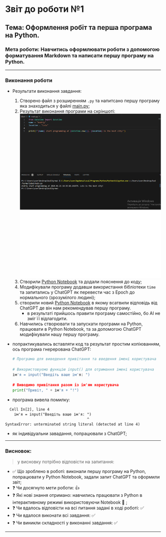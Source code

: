# Звіт до роботи №1
## Тема: Оформлення робіт та перша програма на Python.
### Мета роботи: Навчитись оформлювати роботи з допомогою форматування Markdown та написати першу програму на Python.

---
### Виконання роботи
- Результати виконання завдання:
    1. Створено файл з розширенням `.py` та напитсано першу програму яка знаходиться у файлі [main.py](main.py);
    1. Результат виконання програми на скріншоті: ![alt](123.png)
    1. Створили [Python Notebook](nb.ipynb) та додали пояснення до коду;
    1. Модифікували програму додавши використання бібліотеки `time` та запитались у ChatGPT як перевести час з Еpoch до нормального (зрозумілого людині);
    1. створили новий [Python Notebook](ai.ipynb) в якому всатвили відповідь від ChatGPT де він нам рекомендував першу програму.
        - в результаті прийшось правити програму самостійно, бо АІ не зміг її відлагодити.
    1. Навчились створювати та запускати програми на Python, працювати в Python Notebook, та за допомогою ChatGPT модифікували нашу першу програму.

- попрактикувались вставляти код та результат простим копіюванням, ось програма гнерерована ChatGPT:

  ```python
  # Програма для виведення привітання та введення імені користувача

  # Використовуємо функцію input() для отримання імені користувача
  ім'я = input("Введіть ваше ім'я: ")

  # Виводимо привітання разом із ім'ям користувача
  print("Привіт, " + ім'я + "!")
  ```

- програма вивела помилку:

```text
  Cell In[2], line 4
    ім'я = input("Введіть ваше ім'я: ")
                                     ^
SyntaxError: unterminated string literal (detected at line 4)
```

- як індивідуальни завадання, попрацювали з ChatGPT;

---
### Висновок: 
> у висновку потрібно відповісти на запитання:

- :white_check_mark: Що зроблено в роботі: виконали першу програму на Python, попрацювати у Python Notebook, задали запит ChatGPT та оформили звіт;
- :question: Чи досягнуто мети роботи: :+1:
- :question: Які нові знання отримано: навчились працювати з Python в інтерактивному режимі використовуючи Notebook :notebook: ;
- :question: Чи вдалось відповісти на всі питання задані в ході роботі: :white_check_mark:
- :question: Чи вдалося виконати всі завдання: :white_check_mark:
- :question: Чи виникли складності у виконанні завдання: :white_check_mark:

---